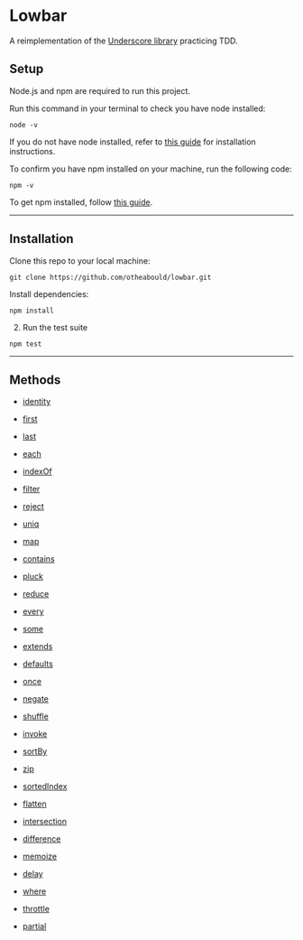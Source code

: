 # Lowbar

A reimplementation of the [Underscore library](http://underscorejs.org/) practicing TDD.

## Setup

Node.js and npm are required to run this project.

Run this command in your terminal to check you have node installed:

```
node -v
```

 If you do not have node installed, refer to [this guide](https://nodejs.org/en/download/package-manager/) for installation instructions. 


To confirm you have npm installed on your machine, run the following code:

```
npm -v
```

To get npm installed, follow [this guide](https://www.npmjs.com/get-npm]).

___

##  Installation

Clone this repo to your local machine:

``` 
git clone https://github.com/otheabould/lowbar.git
```

Install dependencies:

```
npm install
```

2. Run the test suite

```
npm test
```

___

## Methods

* [identity](http://underscorejs.org/#identity)
* [first](http://underscorejs.org/#first)
* [last](http://underscorejs.org/#last)
* [each](http://underscorejs.org/#each)
* [indexOf](http://underscorejs.org/#indexOf)
* [filter](http://underscorejs.org/#filter)
* [reject](http://underscorejs.org/#reject)
* [uniq](http://underscorejs.org/#uniq)
* [map](http://underscorejs.org/#map)
* [contains](http://underscorejs.org/#contains)

* [pluck](http://underscorejs.org/#pluck)
* [reduce](http://underscorejs.org/#reduce)
* [every](http://underscorejs.org/#every)
* [some](http://underscorejs.org/#some)
* [extends](http://underscorejs.org/#extends)
* [defaults](http://underscorejs.org/#defaults)

* [once](http://underscorejs.org/#once)
* [negate](http://underscorejs.org/#negate)
* [shuffle](http://underscorejs.org/#shuffle)
* [invoke](http://underscorejs.org/#invoke)
* [sortBy](http://underscorejs.org/#sortBy)
* [zip](http://underscorejs.org/#zip)
* [sortedIndex](http://underscorejs.org/#sortedIndex)
* [flatten](http://underscorejs.org/#flatten)
* [intersection](http://underscorejs.org/#intersection)
* [difference](http://underscorejs.org/#difference)
* [memoize](http://underscorejs.org/#memoize)

* [delay](http://underscorejs.org/#delay)
* [where](http://underscorejs.org/#where)
* [throttle](http://underscorejs.org/#throttle)
* [partial](http://underscorejs.org/#partial)
